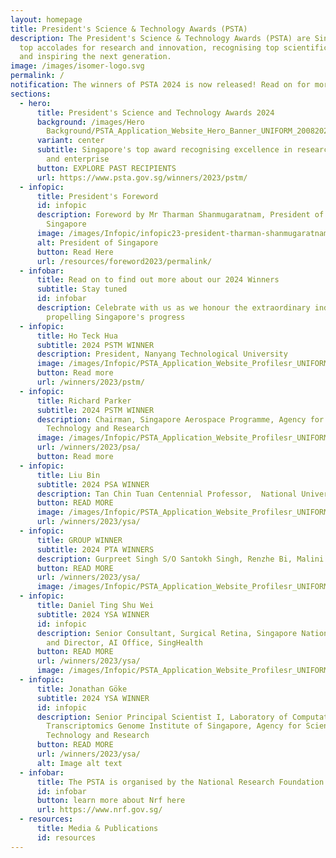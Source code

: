 ```yaml
---
layout: homepage
title: President's Science & Technology Awards (PSTA)
description: The President's Science & Technology Awards (PSTA) are Singapore's
  top accolades for research and innovation, recognising top scientific talent
  and inspiring the next generation.
image: /images/isomer-logo.svg
permalink: /
notification: The winners of PSTA 2024 is now released! Read on for more details!
sections:
  - hero:
      title: President's Science and Technology Awards 2024
      background: /images/Hero
        Background/PSTA_Application_Website_Hero_Banner_UNIFORM_20082024_2__1_.png
      variant: center
      subtitle: Singapore's top award recognising excellence in research, innovation
        and enterprise
      button: EXPLORE PAST RECIPIENTS
      url: https://www.psta.gov.sg/winners/2023/pstm/
  - infopic:
      title: President's Foreword
      id: infopic
      description: Foreword by Mr Tharman Shanmugaratnam, President of The Republic of
        Singapore
      image: /images/Infopic/infopic23-president-tharman-shanmugaratnam.png
      alt: President of Singapore
      button: Read Here
      url: /resources/foreword2023/permalink/
  - infobar:
      title: Read on to find out more about our 2024 Winners
      subtitle: Stay tuned
      id: infobar
      description: Celebrate with us as we honour the extraordinary individuals
        propelling Singapore's progress
  - infopic:
      title: Ho Teck Hua
      subtitle: 2024 PSTM WINNER
      description: President, Nanyang Technological University
      image: /images/Infopic/PSTA_Application_Website_Profilesr_UNIFORM_26082024_1.png
      button: Read more
      url: /winners/2023/pstm/
  - infopic:
      title: Richard Parker
      subtitle: 2024 PSTM WINNER
      description: Chairman, Singapore Aerospace Programme, Agency for Science,
        Technology and Research
      image: /images/Infopic/PSTA_Application_Website_Profilesr_UNIFORM_26082024_2.png
      url: /winners/2023/psa/
      button: Read more
  - infopic:
      title: Liu Bin
      subtitle: 2024 PSA WINNER
      description: Tan Chin Tuan Centennial Professor,  National University of Singapore
      button: READ MORE
      image: /images/Infopic/PSTA_Application_Website_Profilesr_UNIFORM_20082024_3__1_.png
      url: /winners/2023/ysa/
  - infopic:
      title: GROUP WINNER
      subtitle: 2024 PTA WINNERS
      description: Gurpreet Singh S/O Santokh Singh, Renzhe Bi, Malini Olivo, Augustine Tee
      button: READ MORE
      url: /winners/2023/ysa/
      image: /images/Infopic/PSTA_Application_Website_Profilesr_UNIFORM_26082024_4.png
  - infopic:
      title: Daniel Ting Shu Wei
      subtitle: 2024 YSA WINNER
      id: infopic
      description: Senior Consultant, Surgical Retina, Singapore National Eye Center,
        and Director, AI Office, SingHealth
      button: READ MORE
      url: /winners/2023/ysa/
      image: /images/Infopic/PSTA_Application_Website_Profilesr_UNIFORM_20082024_5__1_.png
  - infopic:
      title: Jonathan Göke
      subtitle: 2024 YSA WINNER
      id: infopic
      description: Senior Principal Scientist I, Laboratory of Computational
        Transcriptomics Genome Institute of Singapore, Agency for Science,
        Technology and Research
      button: READ MORE
      url: /winners/2023/ysa/
      alt: Image alt text
  - infobar:
      title: The PSTA is organised by the National Research Foundation
      id: infobar
      button: learn more about Nrf here
      url: https://www.nrf.gov.sg/
  - resources:
      title: Media & Publications
      id: resources
---
```


